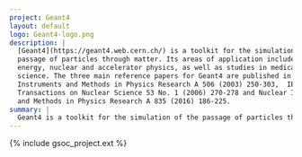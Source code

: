 ```yaml
---
project: Geant4
layout: default
logo: Geant4-logo.png
description: |
  [Geant4](https://geant4.web.cern.ch/) is a toolkit for the simulation of the
  passage of particles through matter. Its areas of application include high
  energy, nuclear and accelerator physics, as well as studies in medical and space
  science. The three main reference papers for Geant4 are published in Nuclear
  Instruments and Methods in Physics Research A 506 (2003) 250-303,  IEEE
  Transactions on Nuclear Science 53 No. 1 (2006) 270-278 and Nuclear Instruments
  and Methods in Physics Research A 835 (2016) 186-225.
summary: |
  Geant4 is a toolkit for the simulation of the passage of particles through matter.
---
```


{% include gsoc_project.ext %}

